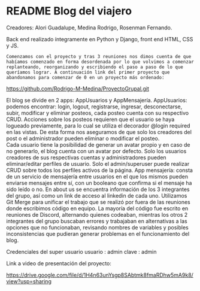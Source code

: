 # README Blog del viajero
Creadores: Alori Guadalupe, Medina Rodrigo, Rosenman Fernando.

Back end realizado íntegramente en Python y Django, front end HTML, CSS y JS.

	Comenzamos con el proyecto y tras 3 reuniones nos dimos cuenta de que habíamos comenzado en forma desordenada por lo que volvimos a comenzar replanteando, reorganizando y escribiendo el paso a paso de lo que queríamos lograr. A continuación link del primer proyecto que abandonamos para comenzar de 0 en un proyecto más ordenado: 
https://github.com/Rodrigo-M-Medina/ProyectoGrupal.git

El blog se divide en 2 apps: AppUsuarios y AppMensajería. 
AppUsuarios: podemos encontrar: login, logout, registrarse, ingresar, desconectarse, subir, modificar y eliminar posteos, cada posteo cuenta con su respectivo CRUD.
Acciones sobre los posteos requieren que el usuario se haya logueado previamente, para lo cual se utiliza el decorador @login required en las vistas. 
De esta forma nos aseguramos de que solo los creadores del post o el administrador pueden eliminar o modificar el posteo.  
Cada usuario tiene la posibilidad de generar un avatar propio y en caso de no generarlo, el blog cuenta con un avatar por defecto. 
Solo los usuarios creadores de sus respectivas cuentas y administradores pueden eliminar/editar perfiles de usuario. 
Solo el admin/superuser puede realizar CRUD sobre todos los perfiles activos de la página. 
App mensajería: consta de un servicio de mensajería entre usuarios en el que los mismos pueden enviarse mensajes entre sí, con un booleano que confirma si el mensaje ha sido leído o no.
En about us se encuentra información de los 3 integrantes del grupo, así como un link de acceso al linkedin de cada uno.
Utilizamos Git Merge para unificar el trabajo que se realizó por fuera de las reuniones donde escribimos código en equipo. 
La mayoría del código fue escrito en reuniones de Discord, alternando quienes codeaban, mientras los otros 2 integrantes del grupo buscaban errores y trabajaban en alternativas a las opciones que no funcionaban, revisando nombres de variables y posibles inconsistencias que pudieran generar problemas en el funcionamiento del blog.

Credenciales del super usuario
usuario : admin
clave : admin

Link a video de presentación del proyecto:

https://drive.google.com/file/d/1H4n63unYsgp8SAbtmk8fmaRDhw5mA9k8/view?usp=sharing
